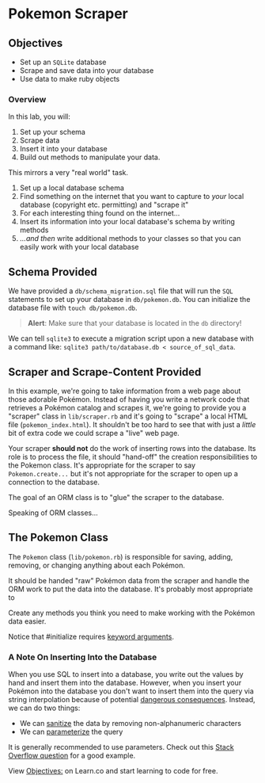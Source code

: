   # Pokemon Scraper

## Objectives

- Set up an `SQLite` database
- Scrape and save data into your database
- Use data to make ruby objects

### Overview

In this lab, you will:

1. Set up your schema
2. Scrape data
3. Insert it into your database
4. Build out methods to manipulate your data.

This mirrors a very "real world" task.

1. Set up a local database schema
2. Find something on the internet that you want to capture to _your_ local database (copyright etc. permitting) and "scrape it"
3. For each interesting thing found on the internet...
4. Insert its information into your local database's schema by writing methods
5. _...and then_ write additional methods to your classes so that you can
   easily work with your local database

## Schema Provided

We have provided a `db/schema_migration.sql` file that will run the `SQL`
statements to set up your database in `db/pokemon.db`. You can initialize the
database file with `touch db/pokemon.db`.

> **Alert**: Make sure that your database is located in the `db` directory!

We can tell `sqlite3` to execute a migration script upon a new database with a
command like: `sqlite3 path/to/database.db < source_of_sql_data`.

## Scraper and Scrape-Content Provided

In this example, we're going to take information from a web page about those
adorable Pokémon. Instead of having you write a network code that retrieves a
Pokémon catalog and scrapes it, we're going to provide you a "scraper" class in
`lib/scraper.rb` and it's going to "scrape" a local HTML file
(`pokemon_index.html`). It shouldn't be too hard to see that with just a
_little_ bit of extra code we could scrape a "live" web page.

Your scraper **should not** do the work of inserting rows into the database.
Its role is to process the file, it should "hand-off" the creation
responsibilities to the Pokemon class. It's appropriate for the scraper to say
`Pokemon.create...` but it's not appropriate for the scraper to open up a
connection to the database.

The goal of an ORM class is to "glue" the scraper to the database.

Speaking of ORM classes...

## The Pokemon Class

The `Pokemon` class (`lib/pokemon.rb`) is responsible for saving, adding,
removing, or changing anything about each Pokémon.

It should be handed "raw" Pokémon data from the scraper and handle the ORM work
to put the data into the database. It's probably most appropriate to 

Create any methods you think you need to make working with the Pokémon data
easier.

Notice that #initialize requires [keyword arguments][].

### A Note On Inserting Into the Database

When you use SQL to insert into a database, you write out the values by hand
and insert them into the database.  However, when you insert your Pokémon into
the database you don't want to insert them into the query via string
interpolation because of potential [dangerous consequences][]. Instead, we can
do two things:

- We can [sanitize][] the data by removing non-alphanumeric characters
- We can [parameterize][] the query

It is generally recommended to use parameters. Check out this [Stack Overflow
question][] for a good example.

[dangerous consequences]: http://xkcd.com/327/
[sanitize]: https://www.quora.com/What-exactly-is-data-sanitization-with-respect-to-SQL-injection
[parameterize]: https://stackoverflow.com/questions/4712037/what-is-parameterized-query
[Stack Overflow question]: http://stackoverflow.com/questions/13462112/inserting-ruby-string-into-sqlite
[keyword arguments]: http://stackoverflow.com/questions/15062570/when-to-use-keyword-arguments-aka-named-parameters-in-ruby

<p data-visibility='hidden'>View <a href='https://learn.co/lessons/pokemon-scraper' title='Objectives:'>Objectives:</a> on Learn.co and start learning to code for free.</p>

